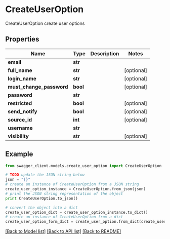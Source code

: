 # CreateUserOption

CreateUserOption create user options

## Properties
Name | Type | Description | Notes
------------ | ------------- | ------------- | -------------
**email** | **str** |  | 
**full_name** | **str** |  | [optional] 
**login_name** | **str** |  | [optional] 
**must_change_password** | **bool** |  | [optional] 
**password** | **str** |  | 
**restricted** | **bool** |  | [optional] 
**send_notify** | **bool** |  | [optional] 
**source_id** | **int** |  | [optional] 
**username** | **str** |  | 
**visibility** | **str** |  | [optional] 

## Example

```python
from swagger_client.models.create_user_option import CreateUserOption

# TODO update the JSON string below
json = "{}"
# create an instance of CreateUserOption from a JSON string
create_user_option_instance = CreateUserOption.from_json(json)
# print the JSON string representation of the object
print CreateUserOption.to_json()

# convert the object into a dict
create_user_option_dict = create_user_option_instance.to_dict()
# create an instance of CreateUserOption from a dict
create_user_option_form_dict = create_user_option.from_dict(create_user_option_dict)
```
[[Back to Model list]](../README.md#documentation-for-models) [[Back to API list]](../README.md#documentation-for-api-endpoints) [[Back to README]](../README.md)


